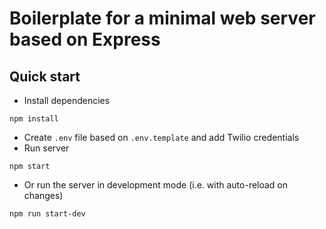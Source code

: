 # Boilerplate for a minimal web server based on Express

## Quick start
* Install dependencies
```shell
npm install 
```
* Create `.env` file based on `.env.template` and add Twilio credentials
* Run server
```shell
npm start
```
* Or run the server in development mode (i.e. with auto-reload on changes)
```shell
npm run start-dev
```